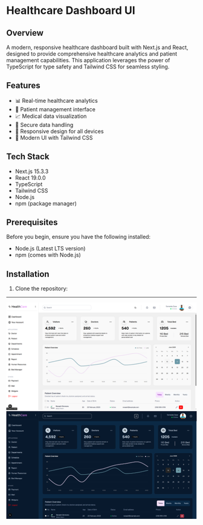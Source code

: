 # Healthcare Dashboard UI



## Overview
A modern, responsive healthcare dashboard built with Next.js and React, designed to provide comprehensive healthcare analytics and patient management capabilities. This application leverages the power of TypeScript for type safety and Tailwind CSS for seamless styling.

## Features
- 📊 Real-time healthcare analytics
- 👥 Patient management interface
- 📈 Medical data visualization
- 🔐 Secure data handling
- 📱 Responsive design for all devices
- 🎨 Modern UI with Tailwind CSS

## Tech Stack
- Next.js 15.3.3
- React 19.0.0
- TypeScript
- Tailwind CSS
- Node.js
- npm (package manager)

## Prerequisites
Before you begin, ensure you have the following installed:
- Node.js (Latest LTS version)
- npm (comes with Node.js)

## Installation

1. Clone the repository:

***

![Alt text](public/screenshots/dashboard_light.png)
![Alt text](public/screenshots/dashboard_dark.png)

